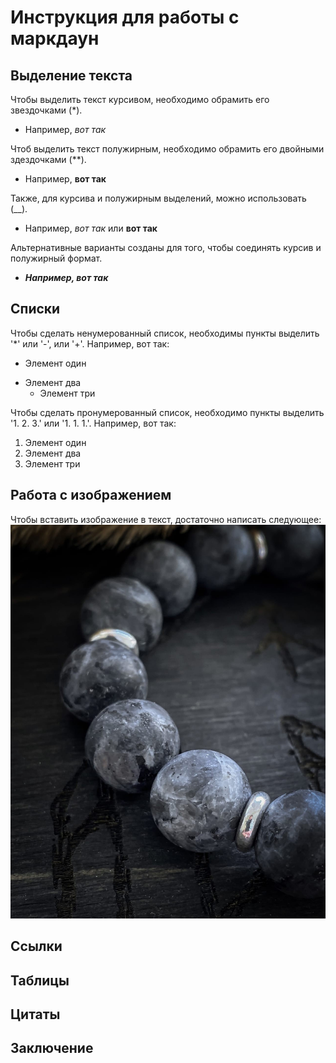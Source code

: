 # Инструкция для работы с маркдаун

## Выделение текста

Чтобы выделить текст курсивом, необходимо обрамить его звездочками (*). 

+ Например, *вот так*

Чтоб выделить текст полужирным, необходимо обрамить его двойными здездочками (**). 

+ Например, **вот так**

Также, для курсива и полужирным выделений, можно использовать (__).

+ Например, _вот так_ или __вот так__

Альтернативные варианты созданы для того, чтобы соединять курсив и полужирный формат. 

+ __*Например, вот так*__

## Списки

Чтобы сделать ненумерованный список, необходимы пункты выделить '*' или '-', или '+'.
Например, вот так:
- Элемент один
+ Элемент два
    * Элемент три

Чтобы сделать пронумерованный список, необходимо пункты выделить '1. 2. 3.' или '1. 1. 1.'. Например, вот так:
1. Элемент один
1. Элемент два
1. Элемент три

## Работа с изображением

Чтобы вставить изображение в текст, достаточно написать следующее: 
![Красивый камень - сердонит](Камень.jpg)

## Ссылки

## Таблицы

## Цитаты

## Заключение